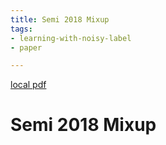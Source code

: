 ```yaml
---
title: Semi 2018 Mixup
tags:
- learning-with-noisy-label
- paper

---
```


[local pdf](../../../pdfs/semi-2018-mixup.pdf)

# Semi 2018 Mixup
